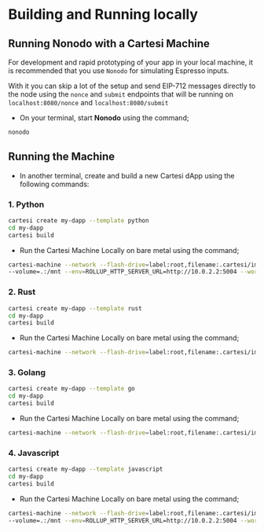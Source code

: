 # Building and Running locally

## Running Nonodo with a Cartesi Machine

For development and rapid prototyping of your app in your local machine, it is recommended that you use `Nonodo` for simulating Espresso inputs.

With it you can skip a lot of the setup and send EIP-712 messages directly to the node using the `nonce` and `submit` endpoints that will be running on `localhost:8080/nonce` and `localhost:8080/submit`

- On your terminal, start **Nonodo** using the command;

```bash
nonodo
```

## Running the Machine

- In another terminal, create and build a new Cartesi dApp using the following commands:

### 1. **Python**

```bash
cartesi create my-dapp --template python
cd my-dapp
cartesi build
```

- Run the Cartesi Machine Locally on bare metal using the command;

```bash
cartesi-machine --network --flash-drive=label:root,filename:.cartesi/image.ext2 \
--volume=.:/mnt --env=ROLLUP_HTTP_SERVER_URL=http://10.0.2.2:5004 --workdir=/mnt -- python dapp.py
```

### 2. **Rust**

```bash
cartesi create my-dapp --template rust
cd my-dapp
cartesi build
```

- Run the Cartesi Machine Locally on bare metal using the command;

```bash
cartesi-machine --network --flash-drive=label:root,filename:.cartesi/image.ext2 --env=ROLLUP_HTTP_SERVER_URL=http://10.0.2.2:5004 -- /opt/cartesi/dapp/dapp
```

### 3. **Golang**

```bash
cartesi create my-dapp --template go
cd my-dapp
cartesi build
```

- Run the Cartesi Machine Locally on bare metal using the command;

```bash
cartesi-machine --network --flash-drive=label:root,filename:.cartesi/image.ext2 --env=ROLLUP_HTTP_SERVER_URL=http://10.0.2.2:5004 -- /opt/cartesi/dapp/dapp
```

### 4. **Javascript**

```bash
cartesi create my-dapp --template javascript
cd my-dapp
cartesi build
```

- Run the Cartesi Machine Locally on bare metal using the command;

```bash
cartesi-machine --network --flash-drive=label:root,filename:.cartesi/image.ext2 \
--volume=.:/mnt --env=ROLLUP_HTTP_SERVER_URL=http://10.0.2.2:5004 --workdir=/opt/cartesi/dapp -- node index
```
